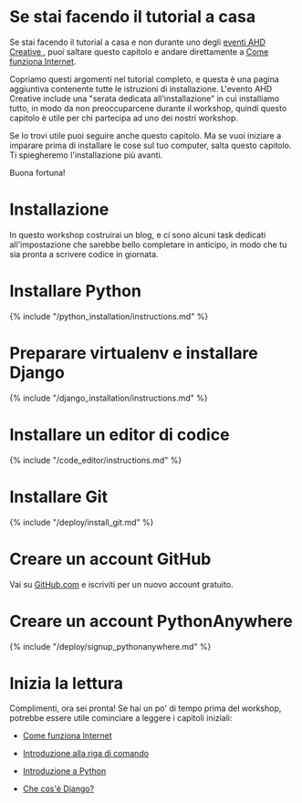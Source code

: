 # Se stai facendo il tutorial a casa

Se stai facendo il tutorial a casa e non durante uno degli [eventi AHD Creative ](https://ahsubs-design.com/events/), puoi saltare questo capitolo e andare direttamente a [Come funziona Internet](../how_the_internet_works/README.md).

Copriamo questi argomenti nel tutorial completo, e questa è una pagina aggiuntiva contenente tutte le istruzioni di installazione. L'evento AHD Creative include una "serata dedicata all'installazione" in cui installiamo tutto, in modo da non preoccuparcene durante il workshop, quindi questo capitolo è utile per chi partecipa ad uno dei nostri workshop.

Se lo trovi utile puoi seguire anche questo capitolo. Ma se vuoi iniziare a imparare prima di installare le cose sul tuo computer, salta questo capitolo. Ti spiegheremo l'installazione più avanti.

Buona fortuna!

# Installazione

In questo workshop costruirai un blog, e ci sono alcuni task dedicati all'impostazione che sarebbe bello completare in anticipo, in modo che tu sia pronta a scrivere codice in giornata.

# Installare Python

{% include "/python_installation/instructions.md" %}

# Preparare virtualenv e installare Django

{% include "/django_installation/instructions.md" %}

# Installare un editor di codice

{% include "/code_editor/instructions.md" %}

# Installare Git

{% include "/deploy/install_git.md" %}

# Creare un account GitHub

Vai su [GitHub.com](https://www.github.com) e iscriviti per un nuovo account gratuito.

# Creare un account PythonAnywhere

{% include "/deploy/signup_pythonanywhere.md" %}

# Inizia la lettura

Complimenti, ora sei pronta! Se hai un po' di tempo prima del workshop, potrebbe essere utile cominciare a leggere i capitoli iniziali:

  * [Come funziona Internet](../how_the_internet_works/README.md)

  * [Introduzione alla riga di comando](../intro_to_command_line/README.md)

  * [Introduzione a Python](../python_introduction/README.md)

  * [Che cos'è Django?](../django/README.md)
